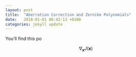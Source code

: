 ```yaml
---
layout: post
title:  "Aberration Correction and Zernike Polynomials"
date:   2018-01-01 08:42:13 +0100
categories: jekyll update
---
```


You’ll find this po

$$ \nabla_\boldsymbol{x} J(\boldsymbol{x}) $$